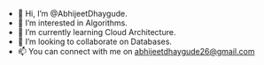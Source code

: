 - 👋 Hi, I’m @AbhijeetDhaygude.
- 👀 I’m interested in Algorithms.
- 🌱 I’m currently learning Cloud Architecture.
- 💞️ I’m looking to collaborate on Databases.
- 📫 You can connect with me on abhijeetdhaygude26@gmail.com
 

<!---
AbhijeetDhaygude/AbhijeetDhaygude is a ✨ special ✨ repository because its `README.md` (this file) appears on your GitHub profile.
You can click the Preview link to take a look at your changes.
--->
